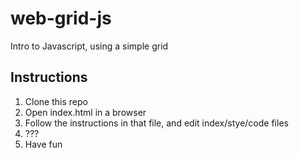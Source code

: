 # web-grid-js

Intro to Javascript, using a simple grid

## Instructions

1. Clone this repo
2. Open index.html in a browser
3. Follow the instructions in that file, and edit index/stye/code files
4. ???
5. Have fun